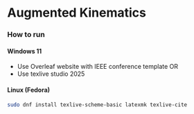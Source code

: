 # Augmented Kinematics

### How to run

#### Windows 11

- Use Overleaf website with IEEE conference template
OR
- Use texlive studio 2025

#### Linux (Fedora)
```bash
sudo dnf install texlive-scheme-basic latexmk texlive-cite
```
